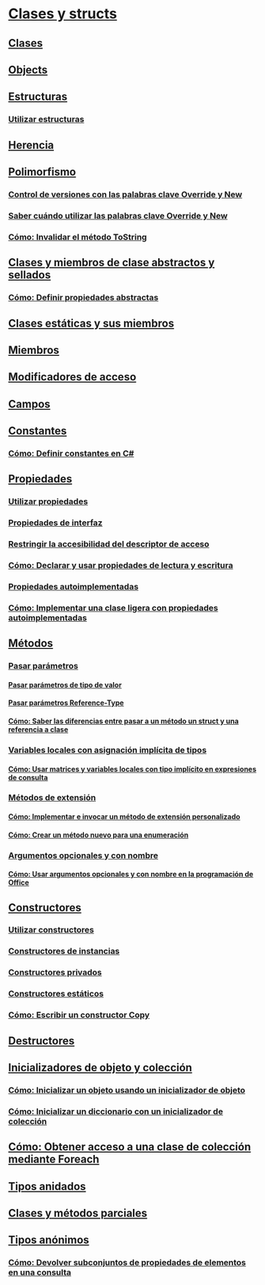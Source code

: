 # [Clases y structs](index.md)
## [Clases](classes.md)
## [Objects](objects.md)
## [Estructuras](structs.md)
### [Utilizar estructuras](using-structs.md)
## [Herencia](inheritance.md)
## [Polimorfismo](polymorphism.md)
### [Control de versiones con las palabras clave Override y New](versioning-with-the-override-and-new-keywords.md)
### [Saber cuándo utilizar las palabras clave Override y New](knowing-when-to-use-override-and-new-keywords.md)
### [Cómo: Invalidar el método ToString](how-to-override-the-tostring-method.md)
## [Clases y miembros de clase abstractos y sellados](abstract-and-sealed-classes-and-class-members.md)
### [Cómo: Definir propiedades abstractas](how-to-define-abstract-properties.md)
## [Clases estáticas y sus miembros](static-classes-and-static-class-members.md)
## [Miembros](members.md)
## [Modificadores de acceso](access-modifiers.md)
## [Campos](fields.md)
## [Constantes](constants.md)
### [Cómo: Definir constantes en C#](how-to-define-constants.md)
## [Propiedades](properties.md)
### [Utilizar propiedades](using-properties.md)
### [Propiedades de interfaz](interface-properties.md)
### [Restringir la accesibilidad del descriptor de acceso](restricting-accessor-accessibility.md)
### [Cómo: Declarar y usar propiedades de lectura y escritura](how-to-declare-and-use-read-write-properties.md)
### [Propiedades autoimplementadas](auto-implemented-properties.md)
### [Cómo: Implementar una clase ligera con propiedades autoimplementadas](how-to-implement-a-lightweight-class-with-auto-implemented-properties.md)
## [Métodos](methods.md)
### [Pasar parámetros](passing-parameters.md)
#### [Pasar parámetros de tipo de valor](passing-value-type-parameters.md)
#### [Pasar parámetros Reference-Type](passing-reference-type-parameters.md)
#### [Cómo: Saber las diferencias entre pasar a un método un struct y una referencia a clase](how-to-know-the-difference-passing-a-struct-and-passing-a-class-to-a-method.md)
### [Variables locales con asignación implícita de tipos](implicitly-typed-local-variables.md)
#### [Cómo: Usar matrices y variables locales con tipo implícito en expresiones de consulta](how-to-use-implicitly-typed-local-variables-and-arrays-in-a-query-expression.md)
### [Métodos de extensión](extension-methods.md)
#### [Cómo: Implementar e invocar un método de extensión personalizado](how-to-implement-and-call-a-custom-extension-method.md)
#### [Cómo: Crear un método nuevo para una enumeración](how-to-create-a-new-method-for-an-enumeration.md)
### [Argumentos opcionales y con nombre](named-and-optional-arguments.md)
#### [Cómo: Usar argumentos opcionales y con nombre en la programación de Office](how-to-use-named-and-optional-arguments-in-office-programming.md)
## [Constructores](constructors.md)
### [Utilizar constructores](using-constructors.md)
### [Constructores de instancias](instance-constructors.md)
### [Constructores privados](private-constructors.md)
### [Constructores estáticos](static-constructors.md)
### [Cómo: Escribir un constructor Copy](how-to-write-a-copy-constructor.md)
## [Destructores](destructors.md)
## [Inicializadores de objeto y colección](object-and-collection-initializers.md)
### [Cómo: Inicializar un objeto usando un inicializador de objeto](how-to-initialize-objects-by-using-an-object-initializer.md)
### [Cómo: Inicializar un diccionario con un inicializador de colección](how-to-initialize-a-dictionary-with-a-collection-initializer.md)
## [Cómo: Obtener acceso a una clase de colección mediante Foreach](how-to-access-a-collection-class-with-foreach.md)
## [Tipos anidados](nested-types.md)
## [Clases y métodos parciales](partial-classes-and-methods.md)
## [Tipos anónimos](anonymous-types.md)
### [Cómo: Devolver subconjuntos de propiedades de elementos en una consulta](how-to-return-subsets-of-element-properties-in-a-query.md)
